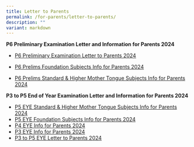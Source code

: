 ```yaml
---
title: Letter to Parents
permalink: /for-parents/letter-to-parents/
description: ""
variant: markdown
---
```

**P6 Preliminary Examination Letter and Information for Parents 2024**
* [P6 Preliminary Examination Letter to Parents 2024](/files/Letter%20to%20Parents/P6_Preliminary_Examination_Letter_to_Parents_2024.pdf)

* [P6 Prelims Foundation Subjects Info for Parents 2024](/files/Letter%20to%20Parents/P6_Prelims_Foundation_Subjects_Info_for_Parents_2024.pdf)
* [P6 Prelims Standard & Higher Mother Tongue Subjects Info for Parents 2024](/files/Letter%20to%20Parents/P6_Prelims_Standard___Higher_Mother_Tongue_Subjects_Info_for_Parents_2024.pdf)

**P3 to P5 End of Year Examination Letter and Information for Parents 2024**
* [P5 EYE Standard & Higher Mother Tongue Subjects Info for Parents 2024](/files/Letter%20to%20Parents/P5_EYE_Standard___Higher_Mother_Tongue_Subjects_Info_for_Parents_2024.pdf)
* [P5 EYE Foundation Subjects Info for Parents 2024](/files/Letter%20to%20Parents/P5_EYE_Foundation_Subjects_Info_for_Parents_2024.pdf)
* [P4 EYE Info for Parents 2024](/files/Letter%20to%20Parents/P4_EYE_Info_for_Parents_2024.pdf)
* [P3 EYE Info for Parents 2024](/files/Letter%20to%20Parents/P3_EYE_Info_for_Parents_2024.pdf)
* [P3 to P5 EYE Letter to Parents 2024](/files/Letter%20to%20Parents/P3_to_P5_EYE_Letter_to_Parents_2024.pdf)